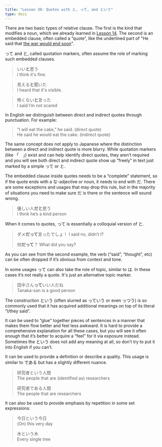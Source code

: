 ```yaml
---
title: "Lesson 30: Quotes with と, って, and という"
type: docs
---
```



There are two basic types of relative clause. The first is the kind that modifies a noun, which we already learned in [Lesson 14](../../Section1/Part1/Lesson14.md). The second is an embedded clause, often called a “quote”, like the underlined part of "He said that <ins>the war would end soon</ins>".

って and と, called quotation markers, often assume the role of marking such embedded clauses.

> いい<b>と</b>思う  
> I think it's fine.

> 見える<b>と</b>聞いた  
> I heard that it's visible.

> 怖くない<b>と</b>言った  
> I said I’m not scared


In English we distinguish between direct and indirect quotes through punctuation. For example:

> “I will eat the cake,” he said. (direct quote)  
> He said he would eat the cake. (indirect quote)


The same concept does not apply to Japanese where the distinction between a direct and indirect quote is more blurry. While quotation markers (like 「　」) exist and can help identify direct quotes, they aren’t required and you will see both direct and indirect quote show up “freely” in text just marked by a simple って or と. 

The embedded clause inside quotes needs to be a “complete” statement, so if the quote ends with a な-adjective or noun, it needs to end with だ. There are some exceptions and usages that may drop this rule, but in the majority of situations you need to make sure だ is there or the sentence will sound wrong. 

> 優しい人<b>だと</b>思う  
> I think he’s a kind person

When it comes to quotes, って is essentially a colloquial version of と.

> ダメ<b>だって</b>言ったでしょ！
> I said no, didn’t I?
>
> 何<b>だって</b>？
> What did you say?

As you can see from the second example, the verb (“said”, “thought”, etc) can be often dropped if it’s obvious from context and tone.

In some usages って can also take the role of topic, similar to は. In these cases it’s not really a quote. It's just an alternative topic marker.

> 田中さん<b>って</b>いい人だね  
> Tanaka-san is a good person

The construction という (often slurred as っていう or even っつう) is so commonly used that it has acquired additional meanings on top of its literal “I/they said”. 

It can be used to “glue” together pieces of sentences in a manner that makes them flow better and feel less awkward. It is hard to provide a comprehensive explanation for all these cases, but you will see it often enough that it’s better to acquire a “feel” for it via exposure instead. Sometimes the という does not add any meaning at all, so don’t try to put it into English if you can’t.

It can be used to provide a definition or describe a quality. This usage is similar to である but has a slightly different nuance.

> 研究者という人間  
> The people that are (identified as) researchers  
>  
> 研究者である人間  
> The people that are researchers  


It can also be used to provide emphasis by repetition in some set expressions:

> 今日という今日  
> (On) this very day  
>  
> 木という木  
> Every single tree

